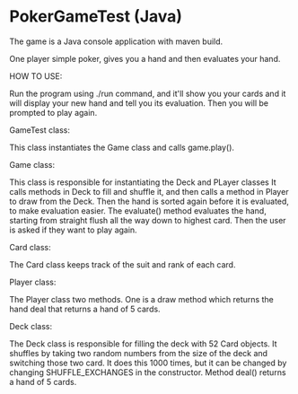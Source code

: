 # PokerGameTest (Java)

The game is a Java console application with maven build.

One player simple poker, gives you a hand and then evaluates your hand.

HOW TO USE:

Run the program using ./run command, and it'll show you your cards and it will display your new hand and tell you its evaluation. Then you will be prompted to play again.

GameTest class:

This class instantiates the Game class and calls game.play().

Game class:

This class is responsible for instantiating the Deck and PLayer classes It calls methods in Deck to fill and shuffle it, and then calls a method in Player to draw from the Deck. Then the hand is sorted again before it is evaluated, to make evaluation easier. The evaluate() method evaluates the hand, starting from straight flush all the way down to highest card. Then the user is asked if they want to play again.

Card class:

The Card class keeps track of the suit and rank of each card.

Player class:

The Player class two methods. One is a draw method which returns the hand deal that returns a hand of 5 cards.

Deck class:

The Deck class is responsible for filling the deck with 52 Card objects. It shuffles by taking two random numbers from the size of the deck and switching those two card. It does this 1000 times, but it can be changed by changing SHUFFLE_EXCHANGES in the constructor. Method deal() returns a hand of 5 cards.
